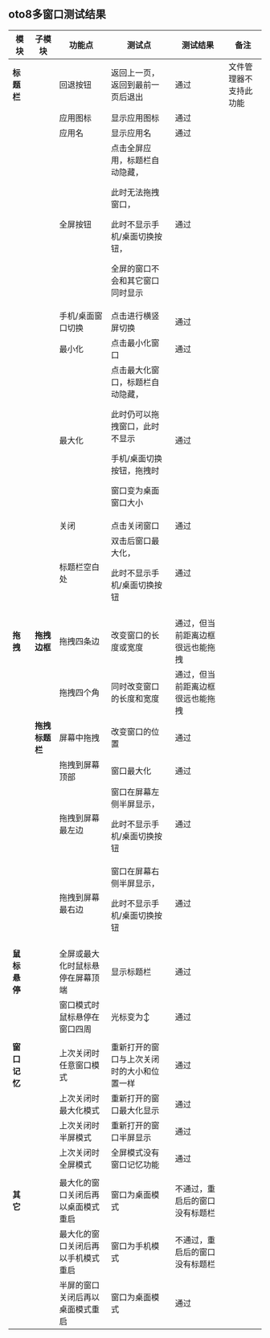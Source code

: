 ## oto8多窗口测试结果

| 模块|子模块|功能点|测试点|测试结果|备注|
|-----|-----|-----|-----|-----|-----|
|**标题栏**||回退按钮|返回上一页，返回到最前一页后退出|通过|文件管理器不支持此功能|
|||应用图标|显示应用图标|通过||
|||应用名|显示应用名|通过||
|||全屏按钮|点击全屏应用，标题栏自动隐藏，<p>此时无法拖拽窗口，<p>此时不显示手机/桌面切换按钮，<p>全屏的窗口不会和其它窗口同时显示|通过||
|||手机/桌面窗口切换|点击进行横竖屏切换|通过||
|||最小化|点击最小化窗口|通过||
|||最大化|点击最大化窗口，标题栏自动隐藏，<p>此时仍可以拖拽窗口，此时不显示<p>手机/桌面切换按钮，拖拽时<p>窗口变为桌面窗口大小|通过||
|||关闭|点击关闭窗口|通过||
|||标题栏空白处|双击后窗口最大化，<p>此时不显示手机/桌面切换按钮|通过||
|||||||
|**拖拽**|**拖拽边框**|拖拽四条边|改变窗口的长度或宽度|通过，但当前距离边框很远也能拖拽||
|||拖拽四个角|同时改变窗口的长度和宽度|通过，但当前距离边框很远也能拖拽||
||**拖拽标题栏**|屏幕中拖拽|改变窗口的位置|通过||
|||拖拽到屏幕顶部|窗口最大化|通过||
|||拖拽到屏幕最左边|窗口在屏幕左侧半屏显示，<p>此时不显示手机/桌面切换按钮|通过||
|||拖拽到屏幕最右边|窗口在屏幕右侧半屏显示，<p>此时不显示手机/桌面切换按钮|通过||
||||||
|**鼠标悬停**||全屏或最大化时鼠标悬停在屏幕顶端|显示标题栏|通过||
|||窗口模式时鼠标悬停在窗口四周|光标变为↕|通过||
||||||
|**窗口记忆**||上次关闭时任意窗口模式|重新打开的窗口与上次关闭时的大小和位置一样|通过||
|||上次关闭时最大化模式|重新打开的窗口最大化显示|通过||
|||上次关闭时半屏模式|重新打开的窗口半屏显示|通过||
|||上次关闭时全屏模式|全屏模式没有窗口记忆功能|通过||
|||||||
|**其它**||最大化的窗口关闭后再以桌面模式重启|窗口为桌面模式|不通过，重启后的窗口没有标题栏||
|||最大化的窗口关闭后再以手机模式重启|窗口为手机模式|不通过，重启后的窗口没有标题栏||
|||半屏的窗口关闭后再以桌面模式重启|窗口为桌面模式|通过||
